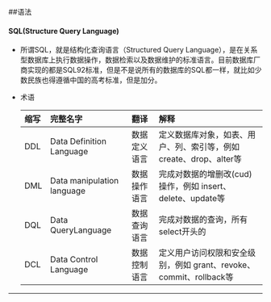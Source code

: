 ##语法

#### SQL(Structure Query Language)
- 所谓SQL，就是结构化查询语言（Structured Query Language），是在关系型数据库上执行数据操作，数据检索以及数据维护的标准语言。目前数据库厂商实现的都是SQL92标准，但是不是说所有的数据库的SQL都一样，就比如少数民族也得遵循中国的高考标准，但是加分。
- 术语
  
  |缩写|完整名字|翻译|解释|
  |:----|:----|:----|:----|
  |DDL|Data Definition Language|数据定义语言|定义数据库对象，如表、用户、列、索引等，例如 create、drop、alter等 |
  |DML|Data manipulation language|数据操作语言|完成对数据的增删改(cud)操作，例如 insert、delete、update等 |
  |DQL|Data QueryLanguage|数据查询语言|完成对数据的查询，所有select开头的 |
  |DCL|Data Control Language|数据控制语言|定义用户访问权限和安全级别，例如 grant、revoke、commit、rollback等|

***

